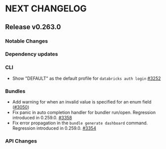 # NEXT CHANGELOG

## Release v0.263.0

### Notable Changes

### Dependency updates

### CLI
* Show "DEFAULT" as the default profile for `databricks auth login` [#3252](https://github.com/databricks/cli/pull/3252)

### Bundles
* Add warning for when an invalid value is specified for an enum field ([#3050](https://github.com/databricks/cli/pull/3050))
* Fix panic in auto completion handler for bundler run/open. Regression introduced in 0.259.0. [#3358](https://github.com/databricks/cli/pull/3358)
* Fix error propagation in the `bundle generate dashboard` command. Regression introduced in 0.259.0. [#3354](https://github.com/databricks/cli/pull/3354)

### API Changes

